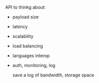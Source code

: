 API to thinkg about:
- payload size
- latency
- scalability
- load balancing
- languages interop
- auth, monitoring, log

  save a log of bandwidth, storage space
